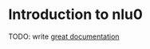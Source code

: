 # Introduction to nlu0

TODO: write [great documentation](http://jacobian.org/writing/what-to-write/)
